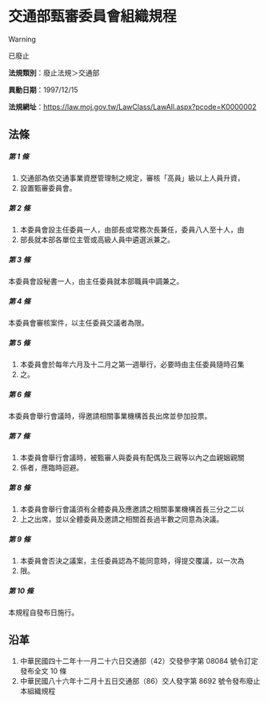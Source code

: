 # 交通部甄審委員會組織規程
> [!WARNING]
> 已廢止

**法規類別**：廢止法規＞交通部

**異動日期**：1997/12/15  

**法規網址**：https://law.moj.gov.tw/LawClass/LawAll.aspx?pcode=K0000002



## 法條
##### 第 1 條
1. 交通部為依交通事業資歷管理制之規定，審核「高員」級以上人員升資，
1. 設置甄審委員會。

##### 第 2 條
1. 本委員會設主任委員一人，由部長或常務次長兼任，委員八人至十人，由
1. 部長就本部各單位主管或高級人員中遴選派兼之。

##### 第 3 條
本委員會設秘書一人，由主任委員就本部職員中調兼之。

##### 第 4 條
本委員會審核案件，以主任委員交議者為限。

##### 第 5 條
1. 本委員會於每年六月及十二月之第一週舉行，必要時由主任委員隨時召集
1. 之。

##### 第 6 條
本委員會舉行會議時，得邀請相關事業機構首長出席並參加投票。

##### 第 7 條
1. 本委員會舉行會議時，被甄審人與委員有配偶及三親等以內之血親姻親關
1. 係者，應臨時迴避。

##### 第 8 條
1. 本委員會舉行會議須有全體委員及應邀請之相關事業機構首長三分之二以
1. 上之出席，並以全體委員及邀請之相關首長過半數之同意為決議。

##### 第 9 條
1. 本委員會否決之議案，主任委員認為不能同意時，得提交覆議，以一次為
1. 限。

##### 第 10 條
本規程自發布日施行。

## 沿革
1. 中華民國四十二年十一月二十六日交通部（42）交發參字第 08084  號令訂定發布全文 10 條
1. 中華民國八十六年十二月十五日交通部（86）交人發字第 8692 號令發布廢止本組織規程
